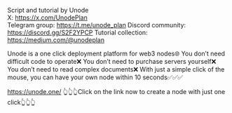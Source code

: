 Script and tutorial by Unode  
X: https://x.com/UnodePlan  
Telegram group: https://t.me/unode_plan
Discord community: https://discord.gg/S2F2YPCP
Tutorial collection: https://medium.com/@unodeplan


Unode is a one click deployment platform for web3 nodes🌐
You don’t need difficult code to operate❌
You don’t need to purchase servers yourself❌
You don’t need to read complex documents❌
With just a simple click of the mouse, you can have your own node within 10 seconds✅✅✅

https://unode.one/
👆👆👆Click on the link now to create a node with just one click👆👆👆



